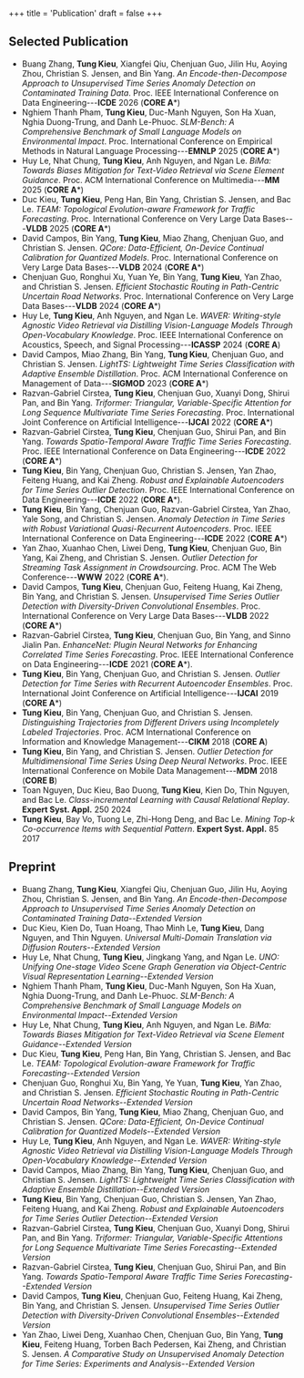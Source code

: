 +++
title = 'Publication'
draft = false
+++

## Selected Publication
- Buang Zhang, **Tung Kieu**, Xiangfei Qiu, Chenjuan Guo, Jilin Hu, Aoying Zhou, Christian S. Jensen, and Bin Yang. _An Encode-then-Decompose Approach to Unsupervised Time Series Anomaly Detection on Contaminated Training Data_. Proc. IEEE International Conference on Data Engineering---**ICDE** 2026 (**CORE A***)
- Nghiem Thanh Pham, **Tung Kieu**, Duc-Manh Nguyen, Son Ha Xuan, Nghia Duong-Trung, and Danh Le-Phuoc. _SLM-Bench: A Comprehensive Benchmark of Small Language Models on Environmental Impact_. Proc. International Conference on Empirical Methods in Natural Language Processing---**EMNLP** 2025 (**CORE A***)
- Huy Le, Nhat Chung, **Tung Kieu**, Anh Nguyen, and Ngan Le. _BiMa: Towards Biases Mitigation for Text-Video Retrieval via Scene Element Guidance_. Proc. ACM International Conference on Multimedia---**MM** 2025 (**CORE A***)
- Duc Kieu, **Tung Kieu**, Peng Han, Bin Yang, Christian S. Jensen, and Bac Le. _TEAM: Topological Evolution-aware Framework for Traffic Forecasting_. Proc. International Conference on Very Large Data Bases---**VLDB** 2025 (**CORE A***)
- David Campos, Bin Yang, **Tung Kieu**, Miao Zhang, Chenjuan Guo, and Christian S. Jensen. _QCore: Data-Efficient, On-Device Continual Calibration for Quantized Models_. Proc. International Conference on Very Large Data Bases---**VLDB** 2024 (**CORE A***)
- Chenjuan Guo, Ronghui Xu, Yuan Ye, Bin Yang, **Tung Kieu**, Yan Zhao, and Christian S. Jensen. _Efficient Stochastic Routing in Path-Centric Uncertain Road Networks_. Proc. International Conference on Very Large Data Bases---**VLDB** 2024 (**CORE A***)
- Huy Le, **Tung Kieu**, Anh Nguyen, and Ngan Le. _WAVER: Writing-style Agnostic Video Retrieval via Distilling Vision-Language Models Through Open-Vocabulary Knowledge_. Proc. IEEE International Conference on Acoustics, Speech, and Signal Processing---**ICASSP** 2024 (**CORE A**)
- David Campos, Miao Zhang, Bin Yang, **Tung Kieu**, Chenjuan Guo, and Christian S. Jensen. _LightTS: Lightweight Time Series Classification with Adaptive Ensemble Distillation_. Proc. ACM International Conference on Management of Data---**SIGMOD** 2023 (**CORE A***)
- Razvan-Gabriel Cirstea, **Tung Kieu**, Chenjuan Guo, Xuanyi Dong, Shirui Pan, and Bin Yang. _Triformer: Triangular, Variable-Specific Attention for Long Sequence Multivariate Time Series Forecasting_. Proc. International Joint Conference on Artificial Intelligence---**IJCAI** 2022 (**CORE A***)
- Razvan-Gabriel Cirstea, **Tung Kieu**, Chenjuan Guo, Shirui Pan, and Bin Yang. _Towards Spatio-Temporal Aware Traffic Time Series Forecasting_. Proc. IEEE International Conference on Data Engineering---**ICDE** 2022 (**CORE A***)
- **Tung Kieu**, Bin Yang, Chenjuan Guo, Christian S. Jensen, Yan Zhao, Feiteng Huang, and Kai Zheng. _Robust and Explainable Autoencoders for Time Series Outlier Detection_. Proc. IEEE International Conference on Data Engineering---**ICDE** 2022 (**CORE A***).
- **Tung Kieu**, Bin Yang, Chenjuan Guo, Razvan-Gabriel Cirstea, Yan Zhao, Yale Song, and Christian S. Jensen. _Anomaly Detection in Time Series with Robust Variational Quasi-Recurrent Autoencoders_. Proc. IEEE International Conference on Data Engineering---**ICDE** 2022 (**CORE A***)
- Yan Zhao, Xuanhao Chen, Liwei Deng, **Tung Kieu**, Chenjuan Guo, Bin Yang, Kai Zheng, and Christian S. Jensen. _Outlier Detection for Streaming Task Assignment in Crowdsourcing_. Proc. ACM The Web Conference---**WWW** 2022 (**CORE A***).
- David Campos, **Tung Kieu**, Chenjuan Guo, Feiteng Huang, Kai Zheng, Bin Yang, and Christian S. Jensen. _Unsupervised Time Series Outlier Detection with Diversity-Driven Convolutional Ensembles_. Proc. International Conference on Very Large Data Bases---**VLDB** 2022 (**CORE A***)
- Razvan-Gabriel Cirstea, **Tung Kieu**, Chenjuan Guo, Bin Yang, and Sinno Jialin Pan. _EnhanceNet: Plugin Neural Networks for Enhancing Correlated Time Series Forecasting_. Proc. IEEE International Conference on Data Engineering---**ICDE** 2021 (**CORE A***).
- **Tung Kieu**, Bin Yang, Chenjuan Guo, and Christian S. Jensen. _Outlier Detection for Time Series with Recurrent Autoencoder Ensembles_. Proc. International Joint Conference on Artificial Intelligence---**IJCAI** 2019 (**CORE A***)
- **Tung Kieu**, Bin Yang, Chenjuan Guo, and Christian S. Jensen. _Distinguishing Trajectories from Different Drivers using Incompletely Labeled Trajectories_. Proc. ACM International Conference on Information and Knowledge Management---**CIKM** 2018 (**CORE A**)
- **Tung Kieu**, Bin Yang, and Christian S. Jensen. _Outlier Detection for Multidimensional Time Series Using Deep Neural Networks_. Proc. IEEE International Conference on Mobile Data Management---**MDM** 2018 (**CORE B**)
- Toan Nguyen, Duc Kieu, Bao Duong, **Tung Kieu**, Kien Do, Thin Nguyen, and Bac Le. _Class-incremental Learning with Causal Relational Replay_. **Expert Syst. Appl.** 250 2024
- **Tung Kieu**, Bay Vo, Tuong Le, Zhi-Hong Deng, and Bac Le. _Mining Top-k Co-occurrence Items with Sequential Pattern_. **Expert Syst. Appl.** 85 2017


## Preprint
- Buang Zhang, **Tung Kieu**, Xiangfei Qiu, Chenjuan Guo, Jilin Hu, Aoying Zhou, Christian S. Jensen, and Bin Yang. _An Encode-then-Decompose Approach to Unsupervised Time Series Anomaly Detection on Contaminated Training Data--Extended Version_
- Duc Kieu, Kien Do, Tuan Hoang, Thao Minh Le, **Tung Kieu**, Dang Nguyen, and Thin Nguyen. _Universal Multi-Domain Translation via Diffusion Routers--Extended Version_
- Huy Le, Nhat Chung, **Tung Kieu**, Jingkang Yang, and Ngan Le. _UNO: Unifying One-stage Video Scene Graph Generation via Object-Centric Visual Representation Learning--Extended Version_
- Nghiem Thanh Pham, **Tung Kieu**, Duc-Manh Nguyen, Son Ha Xuan, Nghia Duong-Trung, and Danh Le-Phuoc. _SLM-Bench: A Comprehensive Benchmark of Small Language Models on Environmental Impact--Extended Version_
- Huy Le, Nhat Chung, **Tung Kieu**, Anh Nguyen, and Ngan Le. _BiMa: Towards Biases Mitigation for Text-Video Retrieval via Scene Element Guidance--Extended Version_
- Duc Kieu, **Tung Kieu**, Peng Han, Bin Yang, Christian S. Jensen, and Bac Le. _TEAM: Topological Evolution-aware Framework for Traffic Forecasting--Extended Version_
- Chenjuan Guo, Ronghui Xu, Bin Yang, Ye Yuan, **Tung Kieu**, Yan Zhao, and Christian S. Jensen. _Efficient Stochastic Routing in Path-Centric Uncertain Road Networks--Extended Version_
- David Campos, Bin Yang, **Tung Kieu**, Miao Zhang, Chenjuan Guo, and Christian S. Jensen. _QCore: Data-Efficient, On-Device Continual Calibration for Quantized Models--Extended Version_
- Huy Le, **Tung Kieu**, Anh Nguyen, and Ngan Le. _WAVER: Writing-style Agnostic Video Retrieval via Distilling Vision-Language Models Through Open-Vocabulary Knowledge--Extended Version_
- David Campos, Miao Zhang, Bin Yang, **Tung Kieu**, Chenjuan Guo, and Christian S. Jensen. _LightTS: Lightweight Time Series Classification with Adaptive Ensemble Distillation--Extended Version_
- **Tung Kieu**, Bin Yang, Chenjuan Guo, Christian S. Jensen, Yan Zhao, Feiteng Huang, and Kai Zheng. _Robust and Explainable Autoencoders for Time Series Outlier Detection--Extended Version_
- Razvan-Gabriel Cirstea, **Tung Kieu**, Chenjuan Guo, Xuanyi Dong, Shirui Pan, and Bin Yang. _Triformer: Triangular, Variable-Specific Attentions for Long Sequence Multivariate Time Series Forecasting--Extended Version_
- Razvan-Gabriel Cirstea, **Tung Kieu**, Chenjuan Guo, Shirui Pan, and Bin Yang. _Towards Spatio-Temporal Aware Traffic Time Series Forecasting--Extended Version_ 
- David Campos, **Tung Kieu**, Chenjuan Guo, Feiteng Huang, Kai Zheng, Bin Yang, and Christian S. Jensen. _Unsupervised Time Series Outlier Detection with Diversity-Driven Convolutional Ensembles--Extended Version_
- Yan Zhao, Liwei Deng, Xuanhao Chen, Chenjuan Guo, Bin Yang, **Tung Kieu**, Feiteng Huang, Torben Bach Pedersen, Kai Zheng, and Christian S. Jensen. _A Comparative Study on Unsupervised Anomaly Detection for Time Series: Experiments and Analysis--Extended Version_